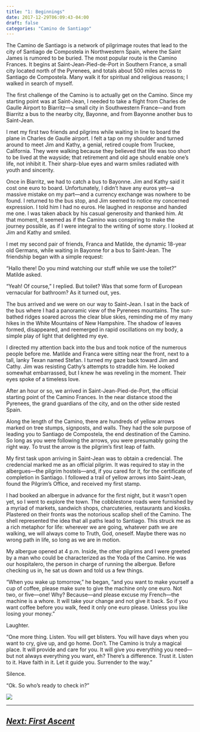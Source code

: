 ```yaml
---
title: "1: Beginnings"
date: 2017-12-29T06:09:43-04:00
draft: false
categories: "Camino de Santiago"
---
```

The Camino de Santiago is a network of pilgrimage routes that lead to the city of Santiago de Compostela in Northwestern Spain, where the Saint James is rumored to be buried. The most popular route is the Camino Frances. It begins at Saint-Jean-Pied-de-Port in Southern France, a small city located north of the Pyrenees, and totals about 500 miles across to Santiago de Compostela. Many walk it for spiritual and religious reasons; I walked in search of myself.

The first challenge of the Camino is to actually get on the Camino. Since my starting point was at Saint-Jean, I needed to take a flight from Charles de Gaulle Airport to Biarritz––a small city in Southwestern France––and from Biarritz a bus to the nearby city, Bayonne, and from Bayonne another bus to Saint-Jean. 

I met my first two friends and pilgrims while waiting in line to board the plane in Charles de Gaulle airport. I felt a tap on my shoulder and turned around to meet Jim and Kathy, a genial, retired couple from Truckee, California. They were walking because they believed that life was too short to be lived at the wayside; that retirement and old age should enable one’s life, not inhibit it. Their sharp-blue eyes and warm smiles radiated with youth and sincerity.

Once in Biarritz, we had to catch a bus to Bayonne. Jim and Kathy said it cost one euro to board. Unfortunately, I didn’t have any euros yet––a massive mistake on my part––and a currency exchange was nowhere to be found. I returned to the bus stop, and Jim seemed to notice my concerned expression. I told him I had no euros. He laughed in response and handed me one. I was taken aback by his casual generosity and thanked him. At that moment, it seemed as if the Camino was conspiring to make the journey possible, as if I were integral to the writing of some story. I looked at Jim and Kathy and smiled.

I met my second pair of friends, Franca and Matilde, the dynamic 18-year old Germans, while waiting in Bayonne for a bus to Saint-Jean. The friendship began with a simple request:

“Hallo there! Do you mind watching our stuff while we use the toilet?” Matilde asked.

“Yeah! Of course,” I replied. But toilet? Was that some form of European vernacular for bathroom? As it turned out, yes.

The bus arrived and we were on our way to Saint-Jean. I sat in the back of the bus where I had a panoramic view of the Pyrenees mountains. The sun-bathed ridges soared across the clear blue skies, reminding me of my many hikes in the White Mountains of New Hampshire. The shadow of leaves formed, disappeared, and reemerged in rapid oscillations on my body, a simple play of light that delighted my eye.

I directed my attention back into the bus and took notice of the numerous people before me. Matilde and Franca were sitting near the front, next to a tall, lanky Texan named Stefan. I turned my gaze back toward Jim and Cathy. Jim was resisting Cathy’s attempts to straddle him. He looked somewhat embarrassed, but I knew he was reveling in the moment. Their eyes spoke of a timeless love.

After an hour or so, we arrived in Saint-Jean-Pied-de-Port, the official starting point of the Camino Frances. In the near distance stood the Pyrenees, the grand guardians of the city, and on the other side rested Spain.

Along the length of the Camino, there are hundreds of yellow arrows marked on tree stumps, signposts, and walls. They had the sole purpose of leading you to Santiago de Compostela, the end destination of the Camino. So long as you were following the arrows, you were presumably going the right way. To trust the arrow is the pilgrim’s first leap of faith.

My first task upon arriving in Saint-Jean was to obtain a credencial. The credencial marked me as an official pilgrim. It was required to stay in the albergues––the pilgrim hostels––and, if you cared for it, for the certificate of completion in Santiago. I followed a trail of yellow arrows into Saint-Jean, found the Pilgrim’s Office, and received my first stamp. 

I had booked an albergue in advance for the first night, but it wasn't open yet, so I went to explore the town. The cobblestone roads were furnished by a myriad of markets, sandwich shops, charcuteries, restaurants and kiosks. Plastered on their fronts was the notorious scallop shell of the Camino. The shell represented the idea that all paths lead to Santiago. This struck me as a rich metaphor for life: wherever we are going, whatever path we are walking, we will always come to Truth, God, oneself. Maybe there was no wrong path in life, so long as we are in motion.

My albergue opened at 4 p.m. Inside, the other pilgrims and I were greeted by a man who could be characterized as the Yoda of the Camino. He was our hospitalero, the person in charge of running the albergue. Before checking us in, he sat us down and told us a few things.

“When you wake up tomorrow,” he began, “and you want to make yourself a cup of coffee, please make sure to give the machine only one euro. Not two, or five––one! Why? Because––and please excuse my French––the machine is a whore. It will take your change and not give it back. So if you want coffee before you walk, feed it only one euro please. Unless you like losing your money.”

Laughter.

“One more thing. Listen. You will get blisters. You will have days when you want to cry, give up, and go home. Don’t. The Camino is truly a magical place. It will provide and care for you. It will give you everything you need––but not always everything you want, eh? There’s a difference. Trust it. Listen to it. Have faith in it. Let it guide you. Surrender to the way.”

Silence.

“Ok. So who’s ready to check in?”

![](/../images/begin.jpg)

---

## _[Next: First Ascent](https://caminodesantiago.netlify.com/posts/firstascent/)_